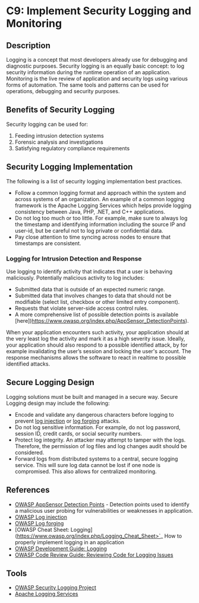 # C9: Implement Security Logging and Monitoring

## Description
Logging is a concept that most developers already use for debugging and diagnostic purposes. Security logging is an equally basic concept: to log security information during the runtime operation of an application. Monitoring is the live review of application and security logs using various forms of automation. The same tools and patterns can be used for operations, debugging and security purposes.

## Benefits of Security Logging
Security logging can be used for:
1. Feeding intrusion detection systems
2. Forensic analysis and investigations
3. Satisfying regulatory compliance requirements

## Security Logging Implementation
The following is a list of security logging implementation best practices.

* Follow a common logging format and approach within the system and across systems of an organization. An example of a common logging framework is the Apache Logging Services which helps provide logging consistency between Java, PHP, .NET,  and C++ applications.
* Do not log too much or too little. For example, make sure to always log the timestamp and identifying information including the source IP and user-id, but be careful not to log private or confidential data.
* Pay close attention to time syncing across nodes to ensure that timestamps are consistent.


### Logging for Intrusion Detection and Response
Use logging to identify activity that indicates that a user is behaving maliciously. Potentially malicious activity to log includes:

* Submitted data that is outside of an expected numeric range.
* Submitted data that involves changes to data that should not be modifiable (select list, checkbox or other limited entry component).
* Requests that violate server-side access control rules.
* A more comprehensive list of possible detection points is available [here])https://www.owasp.org/index.php/AppSensor_DetectionPoints).

When your application encounters such activity, your application should at the very least log the activity and mark it as a high severity issue.  Ideally, your application should also respond to a possible identified attack, by for example invalidating the user’s session and locking the user's account. The response mechanisms allows the software to react in realtime to possible identified attacks. 

## Secure Logging Design
Logging solutions must be built and managed in a secure way. Secure Logging design may include the following:

* Encode and validate any dangerous characters before logging to prevent [log injection](https://www.owasp.org/index.php/Log_Injection) or [log forging](https://www.owasp.org/index.php/Log_Forging) attacks.
* Do not log sensitive information. For example, do not log password, session ID, credit cards, or social security numbers.
* Protect log integrity. An attacker may attempt to tamper with the logs. Therefore, the permission of log files and log changes audit should be considered.
* Forward logs from distributed systems to a central, secure logging service. This will sure log data cannot be lost if one node is compromised. This also allows for centralized monitoring.

## References
* [OWASP AppSensor Detection Points](https://www.owasp.org/index.php/AppSensor_DetectionPoints) - Detection points used to identify a malicious user probing for vulnerabilities or weaknesses in application.
* [OWASP Log injection](https://www.owasp.org/index.php/Log_Injection)
* [OWASP Log forging](https://www.owasp.org/index.php/Log_Forging)
* [OWASP Cheat Sheet: Logging](https://www.owasp.org/index.php/Logging_Cheat_Sheet>`_ How to properly implement logging in an application 
* [OWASP Development Guide: Logging](https://www.owasp.org/index.php/Error_Handling,_Auditing_and_Logging#Logging)
* [OWASP Code Review Guide: Reviewing Code for Logging Issues](https://www.owasp.org/index.php/Reviewing_Code_for_Logging_Issues)

## Tools
* [OWASP Security Logging Project](https://www.owasp.org/index.php/OWASP_Security_Logging_Project)
* [Apache Logging Services](https://logging.apache.org/)

